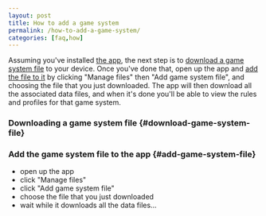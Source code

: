```yaml
---
layout: post
title: How to add a game system
permalink: /how-to-add-a-game-system/
categories: [faq,how]
---
```


Assuming you've installed [the app](/download-it), the next step is to [download a game system file](/how-to-add-a-game-system/#download-game-system-file) to your device. Once you've done that, open up the app and [add the file to it](/how-to-add-a-game-system/#add-game-system-file) by clicking "Manage files" then "Add game system file", and choosing the file that you just downloaded. The app will then download all the associated data files, and when it's done you'll be able to view the rules and profiles for that game system.

### Downloading a game system file {#download-game-system-file}


### Add the game system file to the app {#add-game-system-file}

- open up the app
- click "Manage files"
- click "Add game system file"
- choose the file that you just downloaded
- wait while it downloads all the data files...

